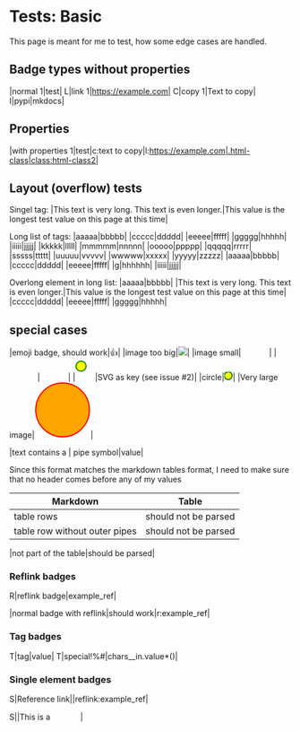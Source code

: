 # Tests: Basic

This page is meant for me to test, how some edge cases are handled.

<style>
    /* For for debugging the layout  */
    .badge-group {
        border: 1px solid red;
    }
</style>


## Badge types without properties

|normal 1|test|
L|link 1|https://example.com|
C|copy 1|Text to copy|
I|pypi|mkdocs|

## Properties

|with properties 1|test|c:text to copy|l:https://example.com|.html-class|class:html-class2|

## Layout (overflow) tests

Singel tag:
|This text is very long. This text is even longer.|This value is the longest test value on this page at this time|

Long list of tags:
|aaaaa|bbbbb|
|ccccc|ddddd|
|eeeee|fffff|
|ggggg|hhhhh|
|iiiii|jjjjj|
|kkkkk|lllll|
|mmmmm|nnnnn|
|ooooo|ppppp|
|qqqqq|rrrrr|
|sssss|ttttt|
|uuuuu|vvvvv|
|wwwww|xxxxx|
|yyyyy|zzzzz|
|aaaaa|bbbbb|
|ccccc|ddddd|
|eeeee|fffff|
|g|hhhhhh|
|iiiii|jjjjj|

Overlong element in long list:
|aaaaa|bbbbb|
|This text is very long. This text is even longer.|This value is the longest test value on this page at this time|
|ccccc|ddddd|
|eeeee|fffff|
|ggggg|hhhhh|


## special cases

|emoji badge, should work|👍|
|image too big|<img src="/assets/img/test.png">|
|image small|<img src="/assets/img/test.png" width=50 height=15>|
|<img src="/assets/img/test.png" width=50 height=15>|<img src="/assets/img/test.png" width=50 height=15>|
|<svg width="35" height="35"><circle cx="10" cy="10" r="9" stroke="green" stroke-width="2" fill="yellow" /></svg>|SVG as key (see issue #2)|
|circle|<svg width="15" height="15"><circle cx="7" cy="7" r="7" stroke="green" stroke-width="2" fill="yellow" /></svg>|
|Very large image|<svg width="100" height="100"><circle cx="50" cy="50" r="48" stroke="red" stroke-width="2" fill="orange" /></svg>|




|text contains a \| pipe symbol|value|


Since this format matches the markdown tables format, I need to make sure that no header comes before any of my values

|Markdown|Table|
|---|---|
|table rows|should not be parsed|
table row without outer pipes|should not be parsed

|not part of the table|should be parsed|


### Reflink badges

R|reflink badge|example_ref|

|normal badge with reflink|should work|r:example_ref|

[example_ref]: https://www.example.com


### Tag badges

T|tag|value|
T|special!%#|chars__in.value*()|


### Single element badges

S|Reference link||reflink:example_ref|

S||This is a <img src="/assets/img/test.png" width=50 height=15>|


